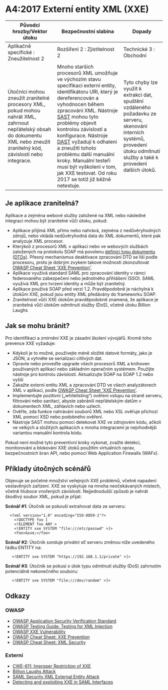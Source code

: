 # A4:2017 Externí entity XML (XXE)

| Původci hrozby/Vektor útoku | Bezpečnostní slabina           | Dopady               |
| -- | -- | -- |
| Aplikačně specifické : Zneužitelnost 2 | Rozšíření 2 : Zjistitelnost 2 | Technické 3 : Obchodní |
| Útočníci mohou zneužít zranitelné procesory XML, pokud mohou nahrát XML, zahrnout nepřátelský obsah do dokumentu XML nebo zneužít zranitelný kód, závislosti nebo integrace. | Mnoho starších procesorů XML umožňuje ve výchozím stavu specifikaci externí entity, identifikátoru URI, který je dereferencován a vyhodnocen během zpracování XML. Nástroje [SAST](https://www.owasp.org/index.php/Source_Code_Analysis_Tools) mohou tyto problémy objevit kontrolou závislostí a konfigurace. Nástroje [DAST](https://www.owasp.org/index.php/Category:Vulnerability_Scanning_Tools) vyžadují k odhalení a zneužití tohoto problému další manuální kroky. Manuální testeři musí být vyškoleni v tom, jak XXE testovat. Od roku 2017 se totiž již běžně netestuje. | Tyto chyby lze využít k extrakci dat, spuštění vzdáleného požadavku ze serveru, skenování interních systémů, provedení útoku odmítnutí služby a také k provedení dalších útoků. |

## Je aplikace zranitelná?

Aplikace a zejména webové služby založené na XML nebo následné integraci mohou být zranitelné vůči útoku, pokud:

* Aplikace přijímá XML přímo nebo nahrává, zejména z nedůvěryhodných zdrojů, nebo vkládá nedůvěryhodná data do XML dokumentů, které pak analyzuje XML procesor.
* Kterýkoli z procesorů XML v aplikaci nebo ve webových službách založených na protokolu SOAP má povolenu [definici typu dokumentu (DTDs)](https://en.wikipedia.org/wiki/Document_type_definition). Přesný mechanismus deaktivace zpracování DTD se liší podle procesoru, proto je dobrým zvykem takové možnosti zkonzultovat [OWASP Cheat Sheet 'XXE Prevention'](https://www.owasp.org/index.php/XML_External_Entity_(XXE)_Prevention_Cheat_Sheet).
* Aplikace využívá standard SAML pro zpracování identity v rámci federovaného zabezpečení nebo jednotného přihlášení (SSO). SAML využívá XML pro tvrzení identity a může být zranitelný.
* Aplikace používá SOAP před verzí 1.2. Pravděpodobně je náchylná k útokům XXE, pokud jsou entity XML předávány do frameworku SOAP.
* Zranitelnost vůči XXE útokům pravděpodobně znamená, že aplikace je zranitelná vůči útokům odmítnutí služby (DoS), včetně útoku Billion Laughs

## Jak se mohu bránit?

Pro identifikaci a zmírnění XXE je zásadní školení vývojářů. Kromě toho prevence XXE vyžaduje:

* Kdykoli je to možné, používejte méně složité datové formáty, jako je JSON, a vyhněte se serializaci citlivých dat. 
* Opravte nebo proveďte upgrade všech procesorů XML a knihoven používaných aplikací nebo základním operačním systémem. Použijte nástroje pro kontrolu závislostí. Aktualizujte SOAP na SOAP 1.2 nebo vyšší
* Zakažte externí entitu XML a zpracování DTD ve všech analyzátorech XML v aplikaci, podle [OWASP Cheat Sheet 'XXE Prevention'](https://www.owasp.org/index.php/XML_External_Entity_(XXE)_Prevention_Cheat_Sheet). 
* Implementujte pozitivní („whitelisting“) ověření vstupu na straně serveru, filtrování nebo sanitaci, abyste zabránili nepřátelským datům v dokumentech XML, záhlavích nebo uzlech.
* Ověřte, zda funkce nahrávání souborů XML nebo XSL ověřuje příchozí XML pomocí XSD nebo podobného ověření.
* Nástroje SAST mohou pomoci detekovat XXE ve zdrojovém kódu, ačkoli ve velkých a složitých aplikacích s mnoha integracemi je nejvhodnější variantou manuální kontrola kódu.  

Pokud není možné tyto preventivní kroky vykonat, zvažte detekci, monitorování a blokování XXE útoků použitím virtuálních oprav, bezpečnostních bran API, nebo pomocí Web Application Firewalls (WAFs).

## Příklady útočných scénářů

Objevuje se početné množství veřejných XXE problémů, včetně napadení vestavěných zařízení. XXE se vyskytuje na mnoha neočekávaných místech, včetně hluboce vnořených závislostí. Nejjednodušší způsob je nahrát škodlivý soubor XML, pokud je přijat:

**Scénář #1**: Útočník se pokouší extrahovat data ze serveru:

```
  <?xml version="1.0" encoding="ISO-8859-1"?>
    <!DOCTYPE foo [
    <!ELEMENT foo ANY >
    <!ENTITY xxe SYSTEM "file:///etc/passwd" >]>
    <foo>&xxe;</foo>
```

**Scénář #2**: Útočník sonduje privátní síť serveru změnou níže uvedeného řádku ENTITY na:

```
   <!ENTITY xxe SYSTEM "https://192.168.1.1/private" >]>
```

**Scénář #3**: Útočník se pokusí o útok typu odmítnutí služby (DoS) zahrnutím potenciálně nekonečného souboru:

```
   <!ENTITY xxe SYSTEM "file:///dev/random" >]>
```

## Odkazy

### OWASP

* [OWASP Application Security Verification Standard](https://www.owasp.org/index.php/Category:OWASP_Application_Security_Verification_Standard_Project#tab=Home)
* [OWASP Testing Guide: Testing for XML Injection](https://www.owasp.org/index.php/Testing_for_XML_Injection_(OTG-INPVAL-008))
* [OWASP XXE Vulnerability](https://www.owasp.org/index.php/XML_External_Entity_(XXE)_Processing)
* [OWASP Cheat Sheet: XXE Prevention](https://www.owasp.org/index.php/XML_External_Entity_(XXE)_Prevention_Cheat_Sheet)
* [OWASP Cheat Sheet: XML Security](https://www.owasp.org/index.php/XML_Security_Cheat_Sheet)

### Externí

* [CWE-611: Improper Restriction of XXE](https://cwe.mitre.org/data/definitions/611.html)
* [Billion Laughs Attack](https://en.wikipedia.org/wiki/Billion_laughs_attack)
* [SAML Security XML External Entity Attack](https://secretsofappsecurity.blogspot.tw/2017/01/saml-security-xml-external-entity-attack.html)
* [Detecting and exploiting XXE in SAML Interfaces](https://web-in-security.blogspot.tw/2014/11/detecting-and-exploiting-xxe-in-saml.html)
